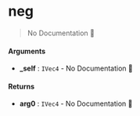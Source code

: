 # neg

> No Documentation 🚧

#### Arguments

- **\_self** : `IVec4` \- No Documentation 🚧

#### Returns

- **arg0** : `IVec4` \- No Documentation 🚧